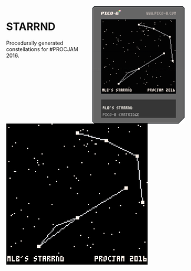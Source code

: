 <img src="https://raw.githubusercontent.com/mattleblanc/STARRND/gh-pages/starrnd.p8" width="250" align="right" alt="STARRND" hspace="20"/>

# STARRND
Procedurally generated constellations for #PROCJAM 2016.

<img src="https://github.com/mattleblanc/STARRND/blob/gh-pages/starrnd.gif?raw=true">